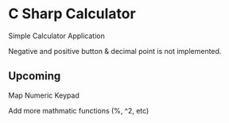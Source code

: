 # C Sharp Calculator
Simple Calculator Application 



Negative and positive button & decimal point is not implemented. 

## Upcoming
Map Numeric Keypad 

Add more mathmatic functions (%, ^2, etc)
